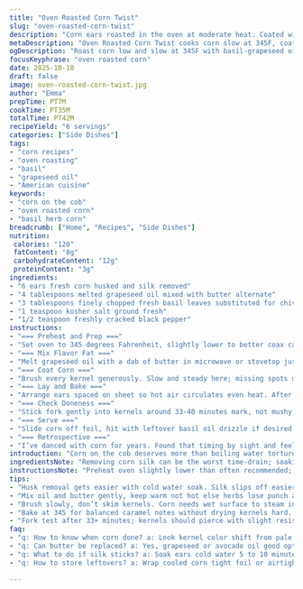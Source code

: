 ```yaml
---
title: "Oven Roasted Corn Twist"
slug: "oven-roasted-corn-twist"
description: "Corn ears roasted in the oven at moderate heat. Coated with herb-infused fat for flavor and moisture retention. Halfway flip ensures even cooking, heating corn till kernels soften and caramelize slightly. Chives swapped for fresh basil, butter for grapeseed oil blend. Salt and pepper ground fresh. Hands-on tips to spot doneness without timing anxiety. Handles silk removal challenges and alternative fats. Slightly longer cook by 5 minutes to coax deeper roasting tone, visually evident in golden kernels and faint browned spots. Beware overcooking dryness; tactile softness test beats clock. Yield enough for a small gathering or family meal."
metaDescription: "Oven Roasted Corn Twist cooks corn slow at 345F, coated with basil grapeseed fat. Flip halfway, listen for sizzle, test kernel softness, avoid dryness. Yields 6 servings."
ogDescription: "Roast corn low and slow at 345F with basil-grapeseed oil blend. Flip at 18 mins. Look for golden kernels, sizzling sounds, and tender bite. Skip boil, embrace aroma cues."
focusKeyphrase: "oven roasted corn"
date: 2025-10-10
draft: false
image: oven-roasted-corn-twist.jpg
author: "Emma"
prepTime: PT7M
cookTime: PT35M
totalTime: PT42M
recipeYield: "6 servings"
categories: ["Side Dishes"]
tags:
- "corn recipes"
- "oven roasting"
- "basil"
- "grapeseed oil"
- "American cuisine"
keywords:
- "corn on the cob"
- "oven roasted corn"
- "basil herb corn"
breadcrumb: ["Home", "Recipes", "Side Dishes"]
nutrition: 
 calories: "120"
 fatContent: "8g"
 carbohydrateContent: "12g"
 proteinContent: "3g"
ingredients:
- "6 ears fresh corn husked and silk removed"
- "4 tablespoons melted grapeseed oil mixed with butter alternate"
- "3 tablespoons finely chopped fresh basil leaves substituted for chives"
- "1 teaspoon kosher salt ground fresh"
- "1/2 teaspoon freshly cracked black pepper"
instructions:
- "=== Preheat and Prep ==="
- "Set oven to 345 degrees Fahrenheit, slightly lower to better coax caramelization without drying. Line baking tray with foil reusable or parchment for easy cleanup. Make life easier; stripping husks and silk while under cool running water, silk steps slip off better."
- "=== Mix Flavor Fat ==="
- "Melt grapeseed oil with a dab of butter in microwave or stovetop just to warm; not too hot so herbs stay fresh smelling. Stir basil, salt, and pepper right in. This combo throttles taste with deep herbaceous notes, alternative to heavy butter."
- "=== Coat Corn ==="
- "Brush every kernel generously. Slow and steady here; missing spots means dry bits. Corn wants moisture to steam and brown, that layer sizzles aroma into air."
- "=== Lay and Bake ==="
- "Arrange ears spaced on sheet so hot air circulates even heat. After about 18 minutes, listen for gentle sizzling noise; flip carefully to brown opposite side. Kernels should turn a light golden tone with little specks of browning."
- "=== Check Doneness ==="
- "Stick fork gently into kernels around 33-40 minutes mark, not mushy but tender enough to bite. If tough, furnace another 3-5 minutes but watch brownness; it’s a fine line between roasted and burnt straw."
- "=== Serve ==="
- "Slide corn off foil, hit with leftover basil oil drizzle if desired. If stuck mid-make, a quick splash of lemon juice or sprinkle of smoked paprika wakes things up right before plate."
- "=== Retrospective ==="
- "I’ve danced with corn for years. Found that timing by sight and feel beats blind following clocks. Wait for the pop and crackle hint aroma, adjust heat lower to avoid drying too fast, especially in dry kitchens. Swap fats based on pantry; grapeseed and butter mix lends clean flavor punch without heavy butter slickin. Basil a fresh surprise, try coriander or dill for fun twists. Husk stripping worse with older corn; blade edge or gentle scraping helps silk removal. Tossed in these tweaks after kitchen fails and wins."
introduction: "Corn on the cob deserves more than boiling water torture or grill char explosions. Think oven roasting—a low and slow heat bath coaxing kernels to tender caramel sweetness. Smells that tell you progress, cracking corn pops, and subtle browning signals that edge where flavor intensifies. I always skip the fuss of husks in fire and remove silk underwater to avoid stringy disasters. Butter and herbs shine here but a blend oils and swapping chives for basil added fresh sharpness that surprised me. Timing's fickle, go by sound and feel not just minutes. That tactile softness test is golden rule. This cooking isn’t rocket science but it rewards paying attention to subtle kernel cues."
ingredientsNote: "Removing corn silk can be the worst time-drain; soaking ears briefly in cool water helps loosen the strands for easier peeling. Don’t hesitate to swap butter for oils like grapeseed or avocado for different flavor layers and less smoking in the oven. Fresh herbs, basil in this case, bring a lively edge rarely captured with dried. Salt freshness matters; flakey or kosher preferred over table salt for texture balance on kernels. Pepper cracked fresh adds a little zip, not mandatory but elevates flavor complexity. Keep ingredients measured but forgiving; cooking corn focuses more on sensory cues than exact proportions. If you run out of fresh basil, try tarragon or dill for bright twist. If butter not available, olive oil works but avoid super strong flavors like extra virgin that can overpower corn’s natural sweetness. The fat is about coating each kernel for moisture retention and rich mouthfeel."
instructionsNote: "Preheat oven slightly lower than often recommended; this slow roast reduces dryness risk while deepening flavor. Line pan with foil or parchment—cleanup saver and reduces sticking risk. When brushing fat mixture, cover every kernel carefully; missed spots turn rough and dry. I flip ears halfway through baking; listen for soft sizzling sounds and watch color change—pale yellow deepens to light brown with tiny toasted spots. Test done by feel; fork should pierce without resistance but not turn kernels mushy. Add 3 to 5 minutes more if still firm but watch carefully so they don’t dry out. When serving, a drizzle of leftover herb oil or a quick squeeze lemon juice brightens flavors just before eating. Avoid overcooking; corn is best when tender yet slight crunch remains. Experience teaches tune oven position and temperature as home equipment varies greatly. Kitchen humidity affects silk removal and roasting times, so adapt by eye and touch rather than rigid times."
tips:
- "Husk removal gets easier with cold water soak. Silk slips off easier when damp, abrasive scraping works best on older ears. No dry rubbing; water softens fibers, reduces tearing. Practiced stripping makes layering fat uniform and sticks better to each kernel."
- "Mix oil and butter gently, keep warm not hot else herbs lose punch and turn bitter. Basil added last keeps fresh aroma. Stir in salt and cracked pepper at end so flavors stay bright. Using grapeseed oil lightens mouthfeel avoiding heavy buttery slickness."
- "Brush slowly, don’t skim kernels. Corn needs wet surface to steam internally and caramelize outside. Missed spots dry fast then crisp unevenly. Saturate every nook for sweet crust forming while baking. Corn texture depends on even coating."
- "Bake at 345 for balanced caramel notes without drying kernels hard. Flip halfway to toast opposite sides. Listen for soft popping and sizzling noise near 18 minutes—key doneness hint. Visual tells: kernels shift from pale to light golden with tiny brown freckles."
- "Fork test after 33+ minutes; kernels should pierce with slight resistance but not mushy. Tough corn needs 3-5 more mins but watch dryness development. Oven and humidity change times. Sensory cues better than clock. Rely on tactile softness and aroma bursts over rigid timers."
faq:
- "q: How to know when corn done? a: Look kernel color shift from pale to light gold with small browned spots. Feel with fork, not mushy but soft enough. Listen for faint sizzle pop. Aroma changes too—sweet caramel starts wafting as cook progresses."
- "q: Can butter be replaced? a: Yes, grapeseed or avocado oil good options; keep fats moderate heat stable. Avoid olive oil extra virgin—it overwhelms sweet corn tones. Butter adds richness but oils keep coating thin, less smoking. Mix works well with fresh herbs thrown in."
- "q: What to do if silk sticks? a: Soak ears cold water 5 to 10 minutes before peeling. Scrape gently with blunt edge or knife tip. Older corn tougher silk—expect more friction. Wet husking reduces string strands stuck inside kernels after roasting."
- "q: How to store leftovers? a: Wrap cooled corn tight foil or airtight container. Refrigerate up to 2 days. Reheat gently oven or microwave low power to avoid drying. Leftover herb oil can be stored separately then drizzled fresh before serving again."

---
```


